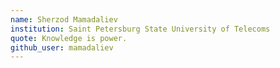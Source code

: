 ```yaml
---
name: Sherzod Mamadaliev
institution: Saint Petersburg State University of Telecoms
quote: Knowledge is power.
github_user: mamadaliev
---
```

